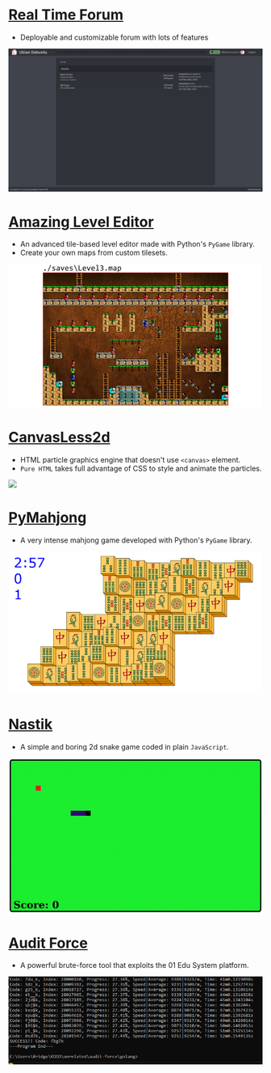 # [Real Time Forum](https://github.com/MM1132/real-time-forum)

-   Deployable and customizable forum with lots of features

![](images/forum-main-page.png)

# [Amazing Level Editor](https://github.com/MM1132/amazing-level-editor)

-   An advanced tile-based level editor made with Python's `PyGame` library.
-   Create your own maps from custom tilesets.

![](images/editor3.png)

# [CanvasLess2d](https://github.com/MM1132/canvasless2d)

-   HTML particle graphics engine that doesn't use `<canvas>` element.
-   `Pure HTML` takes full advantage of CSS to style and animate the particles.

![](images/fireworks3.gif)

# [PyMahjong](https://github.com/MM1132/PyMahjong)

-   A very intense mahjong game developed with Python's `PyGame` library.

![](images/mahjong2.png)

# [Nastik](https://github.com/MM1132/nastik/)

-   A simple and boring 2d snake game coded in plain `JavaScript`.

![](images/nastik-demo.gif)

# [Audit Force](https://github.com/MM1132/Audit-Force)

-   A powerful brute-force tool that exploits the 01 Edu System platform.

![](images/working.png)

